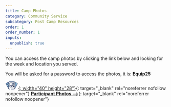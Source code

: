 ```yaml
---
title: Camp Photos
category: Community Service
subcategory: Post Camp Resources
order: 1
order_number: 1
inputs:
  unpublish: true
---
```

You can access the camp photos by clicking the link below and looking for the week and location you served.

You will be asked for a password to access the photos, it is: **Equip25**

[![](/uploads/photosicon-1.png){: width="40" height="28"}](https://show.pics.io/2024-gmt-participant-photos "2024 Participant Photos"){: target="_blank" rel="noreferrer nofollow noopener"}&nbsp;[**Participant Photos –&gt;**](https://show.pics.io/gmt-participant-photos "2025 Participant Photos"){: target="_blank" rel="noreferrer nofollow noopener"}